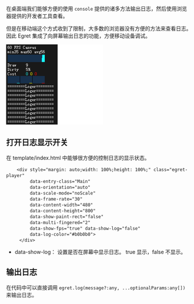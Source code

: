 在桌面端我们能够方便的使用 `console` 提供的诸多方法输出日志，然后使用浏览器提供的开发者工具查看。

但是在移动端这个方式收到了限制，大多数的浏览器没有方便的方法来查看日志。
因此 Egret 集成了向屏幕输出日志的功能，方便移动设备调试。

![显示日志](575e991fdd5f8.png)

## 打开日志显示开关

在 template/index.html 中能够很方便的控制日志的显示状态。

```
    <div style="margin: auto;width: 100%;height: 100%;" class="egret-player"
         data-entry-class="Main"
         data-orientation="auto"
         data-scale-mode="noScale"
         data-frame-rate="30"
         data-content-width="480"
         data-content-height="800"
         data-show-paint-rect="false"
         data-multi-fingered="2"
         data-show-fps="true" data-show-log="false"
         data-log-color="#b0b0b0"> 
     </div>
```

* data-show-log： 设置是否在屏幕中显示日志。 true 显示，false 不显示。

## 输出日志

在代码中可以直接调用 `egret.log(message?:any, ...optionalParams:any[])` 来输出日志。